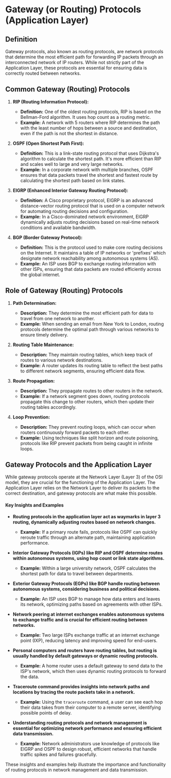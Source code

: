 # Gateway (or Routing) Protocols (Application Layer)

## Definition
Gateway protocols, also known as routing protocols, are network protocols that determine the most efficient path for forwarding IP packets through an interconnected network of IP routers. While not strictly part of the Application Layer, these protocols are essential for ensuring data is correctly routed between networks.

## Common Gateway (Routing) Protocols

1. **RIP (Routing Information Protocol):**
   - **Definition:** One of the oldest routing protocols, RIP is based on the Bellman-Ford algorithm. It uses hop count as a routing metric.
   - **Example:** A network with 5 routers where RIP determines the path with the least number of hops between a source and destination, even if the path is not the shortest in distance.

2. **OSPF (Open Shortest Path First):**
   - **Definition:** This is a link-state routing protocol that uses Dijkstra's algorithm to calculate the shortest path. It's more efficient than RIP and scales well to large and very large networks.
   - **Example:** In a corporate network with multiple branches, OSPF ensures that data packets travel the shortest and fastest route by calculating the shortest path based on link states.

3. **EIGRP (Enhanced Interior Gateway Routing Protocol):**
   - **Definition:** A Cisco proprietary protocol, EIGRP is an advanced distance-vector routing protocol that is used on a computer network for automating routing decisions and configuration.
   - **Example:** In a Cisco-dominated network environment, EIGRP dynamically adjusts routing decisions based on real-time network conditions and available bandwidth.

4. **BGP (Border Gateway Protocol):**
   - **Definition:** This is the protocol used to make core routing decisions on the Internet. It maintains a table of IP networks or 'prefixes' which designate network reachability among autonomous systems (AS).
   - **Example:** An ISP uses BGP to exchange routing information with other ISPs, ensuring that data packets are routed efficiently across the global internet.

## Role of Gateway (Routing) Protocols

1. **Path Determination:**
   - **Description:** They determine the most efficient path for data to travel from one network to another.
   - **Example:** When sending an email from New York to London, routing protocols determine the optimal path through various networks to ensure timely delivery.

2. **Routing Table Maintenance:**
   - **Description:** They maintain routing tables, which keep track of routes to various network destinations.
   - **Example:** A router updates its routing table to reflect the best paths to different network segments, ensuring efficient data flow.

3. **Route Propagation:**
   - **Description:** They propagate routes to other routers in the network.
   - **Example:** If a network segment goes down, routing protocols propagate this change to other routers, which then update their routing tables accordingly.

4. **Loop Prevention:**
   - **Description:** They prevent routing loops, which can occur when routers continuously forward packets to each other.
   - **Example:** Using techniques like split horizon and route poisoning, protocols like RIP prevent packets from being caught in infinite loops.

## Gateway Protocols and the Application Layer

While gateway protocols operate at the Network Layer (Layer 3) of the OSI model, they are crucial for the functioning of the Application Layer. The Application Layer relies on the Network Layer to deliver its packets to the correct destination, and gateway protocols are what make this possible.

#### Key Insights and Examples

- **Routing protocols in the application layer act as waymarks in layer 3 routing, dynamically adjusting routes based on network changes.**
  - **Example:** If a primary route fails, protocols like OSPF can quickly reroute traffic through an alternate path, maintaining application performance.

- **Interior Gateway Protocols (IGPs) like RIP and OSPF determine routes within autonomous systems, using hop count or link state algorithms.**
  - **Example:** Within a large university network, OSPF calculates the shortest path for data to travel between departments.

- **Exterior Gateway Protocols (EGPs) like BGP handle routing between autonomous systems, considering business and political decisions.**
  - **Example:** An ISP uses BGP to manage how data enters and leaves its network, optimizing paths based on agreements with other ISPs.

- **Network peering at internet exchanges enables autonomous systems to exchange traffic and is crucial for efficient routing between networks.**
  - **Example:** Two large ISPs exchange traffic at an internet exchange point (IXP), reducing latency and improving speed for end-users.

- **Personal computers and routers have routing tables, but routing is usually handled by default gateways or dynamic routing protocols.**
  - **Example:** A home router uses a default gateway to send data to the ISP's network, which then uses dynamic routing protocols to forward the data.

- **Traceroute command provides insights into network paths and locations by tracing the route packets take in a network.**
  - **Example:** Using the `traceroute` command, a user can see each hop their data takes from their computer to a remote server, identifying possible points of delay.

- **Understanding routing protocols and network management is essential for optimizing network performance and ensuring efficient data transmission.**
  - **Example:** Network administrators use knowledge of protocols like EIGRP and OSPF to design robust, efficient networks that handle traffic spikes and failures gracefully.

These insights and examples help illustrate the importance and functionality of routing protocols in network management and data transmission.